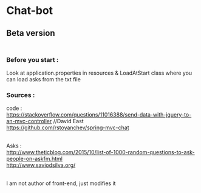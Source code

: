 # Chat-bot


## Beta version<br><br>

### Before you start : 
Look at application.properties in resources & LoadAtStart class where you can load asks from the txt file

### Sources :

code :  <br>
https://stackoverflow.com/questions/11016388/send-data-with-jquery-to-an-mvc-controller //David East <br>
https://github.com/rstoyanchev/spring-mvc-chat<br><br>

Asks : <br>
http://www.theticblog.com/2015/10/list-of-1000-random-questions-to-ask-people-on-askfm.html<br>
http://www.saviodsilva.org/<br><br>

I am not author of front-end, just modifies it 